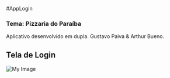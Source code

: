 #AppLogin
### Tema: Pizzaria do Paraíba

Aplicativo desenvolvido em dupla. Gustavo Paiva & Arthur Bueno.

## Tela de Login

![My Image]()
